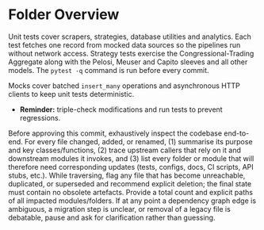 # Folder Overview

Unit tests cover scrapers, strategies, database utilities and analytics. Each
test fetches one record from mocked data sources so the pipelines run without
network access. Strategy tests exercise the Congressional-Trading Aggregate
along with the Pelosi, Meuser and Capito sleeves and all other models. The
`pytest -q` command is run before every commit.

Mocks cover batched `insert_many` operations and asynchronous HTTP
clients to keep unit tests deterministic.

- **Reminder:** triple-check modifications and run tests to prevent regressions.

Before approving this commit, exhaustively inspect the codebase end-to-end. For every file changed, added, or renamed, (1) summarise its purpose and key classes/functions, (2) trace upstream callers that rely on it and downstream modules it invokes, and (3) list every folder or module that will therefore need corresponding updates (tests, configs, docs, CI scripts, API stubs, etc.). While traversing, flag any file that has become unreachable, duplicated, or superseded and recommend explicit deletion; the final state must contain no obsolete artefacts. Provide a total count and explicit paths of all impacted modules/folders. If at any point a dependency graph edge is ambiguous, a migration step is unclear, or removal of a legacy file is debatable, pause and ask for clarification rather than guessing.
